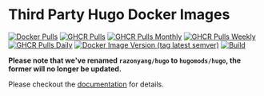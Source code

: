 # Third Party Hugo Docker Images

[![Docker Pulls](https://flat.badgen.net/docker/pulls/hugomods/hugo)](https://hub.docker.com/r/hugomods/hugo)
[![GHCR Pulls](https://img.shields.io/badge/dynamic/json?url=https://raw.githubusercontent.com/ghcr-stats/db/main/hugomods/docker/hugo.json&query=downloads_compact&label=ghcr+pulls&style=flat-square)](https://github.com/hugomods/docker/pkgs/container/hugo)
[![GHCR Pulls Monthly](https://img.shields.io/badge/dynamic/json?url=https://raw.githubusercontent.com/ghcr-stats/db/main/hugomods/docker/hugo.json&query=downloads_month_compact&label=ghcr+pulls&suffix=/month&style=flat-square)](https://github.com/hugomods/docker/pkgs/container/hugo)
[![GHCR Pulls Weekly](https://img.shields.io/badge/dynamic/json?url=https://raw.githubusercontent.com/ghcr-stats/db/main/hugomods/docker/hugo.json&query=downloads_week_compact&label=ghcr+pulls&suffix=/week&style=flat-square)](https://github.com/hugomods/docker/pkgs/container/hugo)
[![GHCR Pulls Daily](https://img.shields.io/badge/dynamic/json?url=https://raw.githubusercontent.com/ghcr-stats/db/main/hugomods/docker/hugo.json&query=downloads_day_compact&label=ghcr+pulls&suffix=/day&style=flat-square)](https://github.com/hugomods/docker/pkgs/container/hugo)
[![Docker Image Version (tag latest semver)](https://img.shields.io/docker/v/hugomods/hugo/latest?style=flat-square)](https://hub.docker.com/r/hugomods/hugo)
[![Build](https://github.com/hugomods/docker/actions/workflows/build.yml/badge.svg)](https://github.com/hugomods/docker/actions/workflows/build.yml)

**Please note that we've renamed `razonyang/hugo` to `hugomods/hugo`, the former will no longer be updated.**

Please checkout the [documentation](https://docker.hugomods.com/) for details.
